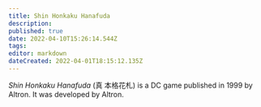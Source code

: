 ```yaml
---
title: Shin Honkaku Hanafuda
description: 
published: true
date: 2022-04-10T15:26:14.544Z
tags: 
editor: markdown
dateCreated: 2022-04-01T18:15:12.135Z
---
```


_Shin Honkaku Hanafuda_ (<span lang='ja'>真 本格花札</span>) is a DC game published in 1999 by Altron.
It was developed by Altron.
